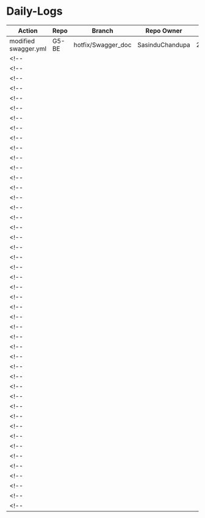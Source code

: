 # Daily-Logs


| Action               | Repo          | Branch           | Repo Owner    | Date     |
|----------------------|---------------|------------------|---------------|----------|
| modified swagger.yml | G5-BE         |hotfix/Swagger_doc|SasinduChandupa|2025/01/03|
<!-- |                      |               |                  |               |          | -->
<!-- |                      |               |                  |               |          | -->
<!-- |                      |               |                  |               |          | -->
<!-- |                      |               |                  |               |          | -->
<!-- |                      |               |                  |               |          | -->
<!-- |                      |               |                  |               |          | -->
<!-- |                      |               |                  |               |          | -->
<!-- |                      |               |                  |               |          | -->
<!-- |                      |               |                  |               |          | -->
<!-- |                      |               |                  |               |          | -->
<!-- |                      |               |                  |               |          | -->
<!-- |                      |               |                  |               |          | -->
<!-- |                      |               |                  |               |          | -->
<!-- |                      |               |                  |               |          | -->
<!-- |                      |               |                  |               |          | -->
<!-- |                      |               |                  |               |          | -->
<!-- |                      |               |                  |               |          | -->
<!-- |                      |               |                  |               |          | -->
<!-- |                      |               |                  |               |          | -->
<!-- |                      |               |                  |               |          | -->
<!-- |                      |               |                  |               |          | -->
<!-- |                      |               |                  |               |          | -->
<!-- |                      |               |                  |               |          | -->
<!-- |                      |               |                  |               |          | -->
<!-- |                      |               |                  |               |          | -->
<!-- |                      |               |                  |               |          | -->
<!-- |                      |               |                  |               |          | -->
<!-- |                      |               |                  |               |          | -->
<!-- |                      |               |                  |               |          | -->
<!-- |                      |               |                  |               |          | -->
<!-- |                      |               |                  |               |          | -->
<!-- |                      |               |                  |               |          | -->
<!-- |                      |               |                  |               |          | -->
<!-- |                      |               |                  |               |          | -->
<!-- |                      |               |                  |               |          | -->
<!-- |                      |               |                  |               |          | -->
<!-- |                      |               |                  |               |          | -->
<!-- |                      |               |                  |               |          | -->
<!-- |                      |               |                  |               |          | -->
<!-- |                      |               |                  |               |          | -->
<!-- |                      |               |                  |               |          | -->
<!-- |                      |               |                  |               |          | -->
<!-- |                      |               |                  |               |          | -->
<!-- |                      |               |                  |               |          | -->
<!-- |                      |               |                  |               |          | -->
<!-- |                      |               |                  |               |          | -->

